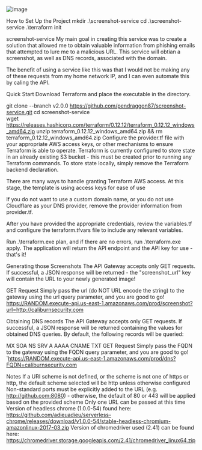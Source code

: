 
![image](https://user-images.githubusercontent.com/59709429/126085939-4077780a-ca1c-4637-a557-092cebd40799.png)

How to Set Up the Project
mkdir .\screenshot-service
cd .\screenshot-service
.\terraform init


screenshot-service
My main goal in creating this service was to create a solution that allowed me to obtain valuable information from phishing emails that attempted to lure me to a malicious URL. This service will obtian a screenshot, as well as DNS records, associated with the domain.

The benefit of using a service like this was that I would not be making any of these requests from my home network IP, and I can even automate this by caling the API.

Quick Start
Download Terraform and place the executable in the directory.

git clone --branch v2.0.0 https://github.com/pendraggon87/screenshot-service.git
cd screenshot-service  
wget https://releases.hashicorp.com/terraform/0.12.12/terraform_0.12.12_windows_amd64.zip
unzip terraform_0.12.12_windows_amd64.zip && rm terraform_0.12.12_windows_amd64.zip
Configure the provider.tf file with your appropriate AWS access keys, or other mechanisms to ensure Terraform is able to operate. Terraform is currently configured to store state in an already existing S3 bucket - this must be created prior to running any Terraform commands. To store state locally, simply remove the Terraform backend declaration.

There are many ways to handle granting Terraform AWS access. At this stage, the template is using access keys for ease of use

If you do not want to use a custom domain name, or you do not use Cloudflare as your DNS provider, remove the provider information from provider.tf.

After you have provided the appropriate credentials, review the variables.tf and configure the terraform.tfvars file to include any relevant variables.

Run .\terraform.exe plan, and if there are no errors, run .\terraform.exe apply. The application will return the API endpoint and the API key for use - that's it!

Generating those Screenshots
The API Gateway accepts only GET requests. If successful, a JSON response will be returned - the "screenshot_url" key will contain the URL to your newly generated image!

GET Request
Simply pass the url (do NOT URL encode the string) to the gateway using the url query parameter, and you are good to go!
https://RANDOM.execute-api.us-east-1.amazonaws.com/prod/screenshot?url=http://caliburnsecurity.com

Obtaining DNS records
The API Gateway accepts only GET requests. If successful, a JSON response will be returned containing the values for obtained DNS queries. By default, the following records will be queried:

MX
SOA
NS
SRV
A
AAAA
CNAME
TXT
GET Request
Simply pass the FQDN to the gateway using the FQDN query parameter, and you are good to go! `https://RANDOM.execute-api.us-east-1.amazonaws.com/prod/dns?FQDN=caliburnsecurity.com

Notes
If a URI scheme is not defined, or the scheme is not one of https or http, the default scheme selected will be http unless otherwise configured
Non-standard ports must be explicitly added to the URL (e.g. http://github.com:8080) - otherwise, the default of 80 or 443 will be applied based on the provided scheme
Only one URL can be passed at this time
Version of headless chrome (1.0.0-54) found here: https://github.com/adieuadieu/serverless-chrome/releases/download/v1.0.0-54/stable-headless-chromium-amazonlinux-2017-03.zip
Version of chromedriver used (2.41) can be found here: https://chromedriver.storage.googleapis.com/2.41/chromedriver_linux64.zip
